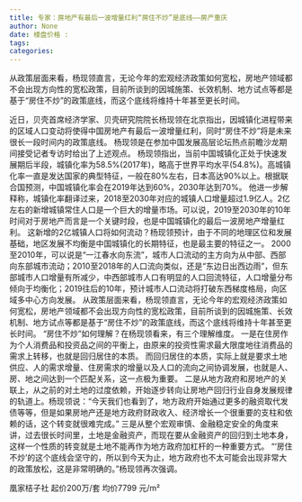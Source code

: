 ```yaml
---
title: 专家：房地产有最后一波增量红利“房住不炒”是底线——房产重庆
author: None
date: 楼盘价格 : 
tags: 
categories: 
---
```

从政策层面来看，杨现领直言，无论今年的宏观经济政策如何宽松，房地产领域都不会出现方向性的宽松政策，目前所谈到的因城施策、长效机制、地方试点等都是基于“房住不炒”的政策底线，而这个底线将维持十年甚至更长时间。
<!-- more -->
近日，贝壳首席经济学家、贝壳研究院院长杨现领在北京指出，因城镇化进程带来的区域人口变动将使得中国房地产有最后一波增量红利，同时“房住不炒”将是未来很长一段时间内的政策底线。
杨现领是在参加中国发展高层论坛热点前瞻沙龙期间接受记者专访时给出了上述观点。
杨现领指出，当前中国城镇化正处于快速发展期后半段，城镇化率为58.5%(2017年)，略高于世界平均水平(54.8%)。高城镇化率一直是发达国家的典型特征，一般在80%左右，日本高达90%以上。根据联合国预测，中国城镇化率会在2019年达到60%，2030年达到70%。
他进一步解释称，城镇化率翻译过来，2018至2030年对应的城镇人口增量超过1.9亿人。2亿左右的新增城镇常住人口是一个巨大的增量市场。可以说，2019至2030年的10年时间对于房地产而言是一个关键时段，也是中国城镇化的最后一波房地产增量红利。
这新增的2亿城镇人口将如何流动？杨现领预计，由于不同的地理区位和发展基础，地区发展不均衡是中国城镇化的长期特征，也是最主要的特征之一。
2000至2010年，可以说是“一江春水向东流”，城市人口流动的主方向为从中部、西部向东部城市流动；2010至2018年的人口流向类似，还是“东边日出西边雨”，但东部城市人口增量有所减少，中西部城市人口有明显的人口回流特征，人口增量分布倾向于均衡化；2019往后的10年，预计城市人口流动将打破东西梯度格局，向区域多中心方向发展。
从政策层面来看，杨现领直言，无论今年的宏观经济政策如何宽松，房地产领域都不会出现方向性的宽松政策，目前所谈到的因城施策、长效机制、地方试点等都是基于“房住不炒”的政策底线，而这个底线将维持十年甚至更长时间。
“房住不炒”如何理解？在杨现领看来，有三个理解维度。
一是在住房作为个人消费品和投资品之间的平衡上，由原来的投资性需求最大限度地往消费品的需求上转移，也就是回归居住的本质。
而回归居住的本质，实际上就是要求土地供应、人的需求增量、住房需求的增量以及人口的流向之间协调发展，也就是人、房、地之间达到一个匹配关系，这一点极为重要。
二是从地方政府和房地产的关联上，从之前的对土地的过度依赖，开始逐步转向让房地产回归行业自身发展规律的轨道上。杨现领说：“今天我们也看到了，地方政府开始通过更多的融资取代发债等等，但是如果房地产还是地方政府财政收入、经济增长一个很重要的支柱和依赖的话，这个转变就很难完成。”
三是从整个宏观审慎、金融稳定安全的角度来讲，过去很长时间里，土地是金融资产，而现在要从金融资产的回归到土地本身，这样一个性质的转变就是土地不能再作为地方政府加杠杆的一种重要方式。
“‘房住不炒’的这个底线会坚守的，所以到今天为止，地方政府也不太可能会出现非常大的政策放松，这是非常明确的。”杨现领再次强调。
                        
                        
                        
                        
                                        
                    
                    
                
                    
                    
                    
                
                    
                
凰家桔子社
起价200万/套
均价7799 元/m²
	                        
	                    
	                        
	                    
